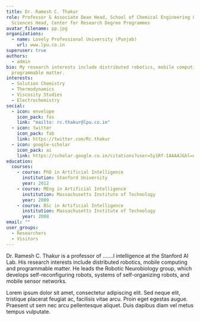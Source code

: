 ```yaml
---
title: Dr. Ramesh C. Thakur
role: Professor & Associate Dean Head, School of Chemical Engineering & Physical
  Sciences Head, Center for Research Degree Programmes
avatar_filename: pp.jpg
organizations:
  - name: Lovely Professional University (Punjab)
    url: www.lpu.co.in
superuser: true
authors:
  - admin
bio: My research interests include distributed robotics, mobile computing and
  programmable matter.
interests:
  - Solution Chemistry
  - Thermodynamics
  - Viscosity Studies
  - Electrochemistry
social:
  - icon: envelope
    icon_pack: fas
    link: "mailto: rc.thakur@lpu.co.in"
  - icon: twitter
    icon_pack: fab
    link: https://twitter.com/Rc.thakur
  - icon: google-scholar
    icon_pack: ai
    link: https://scholar.google.co.in/citations?user=5y1Rf-IAAAAJ&hl=en
education:
  courses:
    - course: PhD in Artificial Intelligence
      institution: Stanford University
      year: 2012
    - course: MEng in Artificial Intelligence
      institution: Massachusetts Institute of Technology
      year: 2009
    - course: BSc in Artificial Intelligence
      institution: Massachusetts Institute of Technology
      year: 2008
email: ""
user_groups:
  - Researchers
  - Visitors
---
```

Dr. Ramesh C. Thakur is a professor of .......l intelligence at the Stanford AI Lab. His research interests include distributed robotics, mobile computing and programmable matter. He leads the Robotic Neurobiology group, which develops self-reconfiguring robots, systems of self-organizing robots, and mobile sensor networks.

Lorem ipsum dolor sit amet, consectetur adipiscing elit. Sed neque elit, tristique placerat feugiat ac, facilisis vitae arcu. Proin eget egestas augue. Praesent ut sem nec arcu pellentesque aliquet. Duis dapibus diam vel metus tempus vulputate.